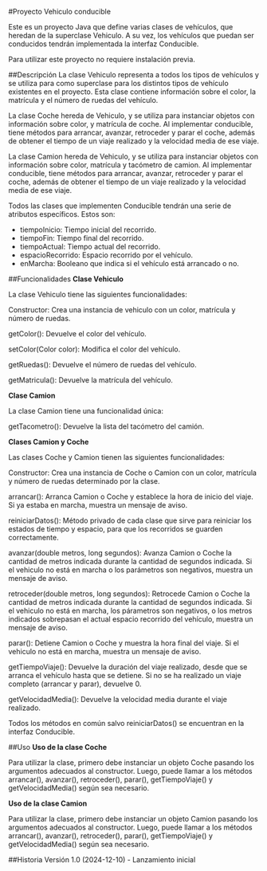 #Proyecto Vehiculo conducible

Este es un proyecto Java que define varias clases de vehículos, que heredan de la superclase Vehiculo. A su vez, los vehículos que puedan ser conducidos tendrán implementada la interfaz Conducible.

Para utilizar este proyecto no requiere instalación previa.

##Descripción
La clase Vehiculo representa a todos los tipos de vehículos y se utiliza para como superclase para los distintos tipos de vehículo existentes en el proyecto. Esta clase contiene información sobre el color, la matrícula y el número de
ruedas del vehículo.

La clase Coche hereda de Vehiculo, y se utiliza para instanciar objetos con información sobre color, y matrícula de coche. Al implementar conducible, tiene métodos para arrancar, avanzar, retroceder y parar el coche, además de obtener el tiempo de un viaje realizado y la velocidad media de ese viaje.

La clase Camion hereda de Vehiculo, y se utiliza para instanciar objetos con información sobre color, matrícula y tacómetro de camion. Al implementar conducible, tiene métodos para arrancar, avanzar, retroceder y parar el coche, además de obtener el tiempo de un viaje realizado y la velocidad media de ese viaje.

Todos las clases que implementen Conducible tendrán una serie de atributos específicos. Estos son:
- tiempoInicio: Tiempo inicial del recorrido.
- tiempoFin: Tiempo final del recorrido.
- tiempoActual: Tiempo actual del recorrido.
- espacioRecorrido: Espacio recorrido por el vehículo.
- enMarcha: Booleano que indica si el vehículo está arrancado o no.

##Funcionalidades
**Clase Vehiculo**

La clase Vehiculo tiene las siguientes funcionalidades:

Constructor: Crea una instancia de vehiculo con un color, matrícula y número de ruedas.

getColor(): Devuelve el color del vehículo.

setColor(Color color): Modifica el color del vehículo.

getRuedas(): Devuelve el número de ruedas del vehículo.

getMatricula(): Devuelve la matrícula del vehículo.

**Clase Camion**

La clase Camion tiene una funcionalidad única:

getTacometro(): Devuelve la lista del tacómetro del camión.

**Clases Camion y Coche**

Las clases Coche y Camion tienen las siguientes funcionalidades:

Constructor: Crea una instancia de Coche o Camion con un color, matrícula y número de ruedas determinado por la clase.

arrancar(): Arranca Camion o Coche y establece la hora de inicio del viaje. Si ya estaba en marcha, muestra un mensaje de aviso.

reiniciarDatos(): Método privado de cada clase que sirve para reiniciar los estados de tiempo y espacio, para que los recorridos se guarden correctamente. 

avanzar(double metros, long segundos): Avanza Camion o Coche la cantidad de metros indicada durante la cantidad de segundos indicada. Si el vehiculo no está en marcha o los parámetros son negativos, muestra un mensaje de aviso.

retroceder(double metros, long segundos): Retrocede Camion o Coche la cantidad de metros indicada durante la cantidad de segundos indicada. Si el vehiculo no está en marcha, los párametros son negativos, o los metros indicados sobrepasan el actual espacio recorrido del vehículo, muestra un mensaje de aviso. 

parar(): Detiene Camion o Coche y muestra la hora final del viaje. Si el vehiculo no está en marcha, muestra un mensaje de aviso.

getTiempoViaje(): Devuelve la duración del viaje realizado, desde que se arranca el vehículo hasta que se detiene. Si no se ha realizado un viaje completo (arrancar y parar), devuelve 0.

getVelocidadMedia(): Devuelve la velocidad media durante el viaje realizado.

Todos los métodos en común salvo reiniciarDatos() se encuentran en la interfaz Conducible.

##Uso
**Uso de la clase Coche**

Para utilizar la clase, primero debe instanciar un objeto Coche pasando los argumentos adecuados al constructor. Luego, puede llamar a los métodos arrancar(), avanzar(), retroceder(), parar(), getTiempoViaje() y getVelocidadMedia() según sea necesario.

**Uso de la clase Camion**

Para utilizar la clase, primero debe instanciar un objeto Camion pasando los argumentos adecuados al constructor. Luego, puede llamar a los métodos arrancar(), avanzar(), retroceder(), parar(), getTiempoViaje() y getVelocidadMedia() según sea necesario.

##Historia
Versión 1.0 (2024-12-10) - Lanzamiento inicial